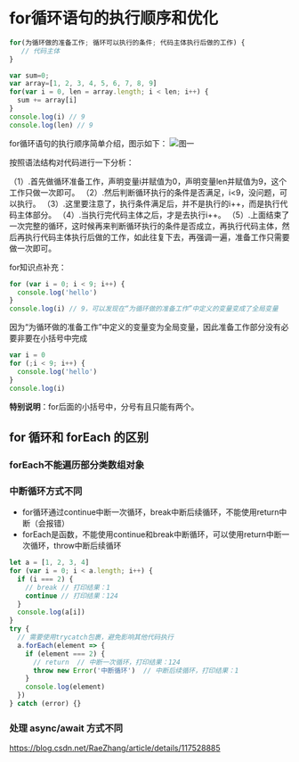 # for循环语句的执行顺序和优化

```js
for(为循环做的准备工作; 循环可以执行的条件; 代码主体执行后做的工作) {
   // 代码主体
}
```

```js
var sum=0;
var array=[1, 2, 3, 4, 5, 6, 7, 8, 9]
for(var i = 0, len = array.length; i < len; i++) {
  sum += array[i]
}
console.log(i) // 9
console.log(len) // 9
```

for循环语句的执行顺序简单介绍，图示如下：
![图一](https://blog-1320825986.cos.ap-nanjing.myqcloud.com/20230730/01for.jpg)

按照语法结构对代码进行一下分析：

（1）.首先做循环准备工作，声明变量i并赋值为0，声明变量len并赋值为9，这个工作只做一次即可。
（2）.然后判断循环执行的条件是否满足，i<9，没问题，可以执行。
（3）.这里要注意了，执行条件满足后，并不是执行的i++，而是执行代码主体部分。
（4）.当执行完代码主体之后，才是去执行i++。
（5）.上面结束了一次完整的循环，这时候再来判断循环执行的条件是否成立，再执行代码主体，然后再执行代码主体执行后做的工作，如此往复下去，再强调一遍，准备工作只需要做一次即可。

for知识点补充：

```js
for (var i = 0; i < 9; i++) {
  console.log('hello')
}
console.log(i) // 9，可以发现在“为循环做的准备工作”中定义的变量变成了全局变量
```

因为“为循环做的准备工作”中定义的变量变为全局变量，因此准备工作部分没有必要非要在小括号中完成

```js
var i = 0
for (;i < 9; i++) {
  console.log('hello')
}
console.log(i)
```

**特别说明**：for后面的小括号中，分号有且只能有两个。

## for 循环和 forEach 的区别

### forEach不能遍历部分类数组对象

### 中断循环方式不同

- for循环通过continue中断一次循环，break中断后续循环，不能使用return中断（会报错）
- forEach是函数，不能使用continue和break中断循环，可以使用return中断一次循环，throw中断后续循环

```js
let a = [1, 2, 3, 4]
for (var i = 0; i < a.length; i++) {
  if (i === 2) {
    // break // 打印结果：1
    continue // 打印结果：124
  }
  console.log(a[i])
}
try {
  // 需要使用trycatch包裹，避免影响其他代码执行
  a.forEach(element => {
    if (element === 2) {
      // return  // 中断一次循环，打印结果：124
      throw new Error('中断循环')  // 中断后续循环，打印结果：1
    }
    console.log(element)
  })
} catch (error) {}
```

### 处理 async/await 方式不同

https://blog.csdn.net/RaeZhang/article/details/117528885
